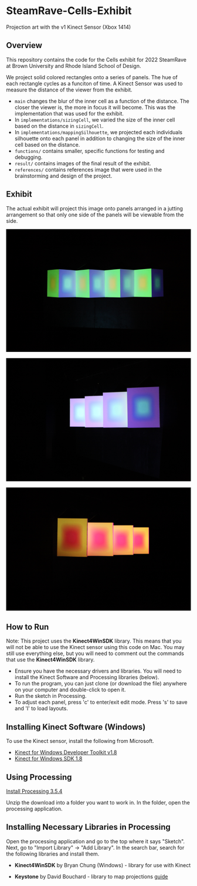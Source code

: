 # SteamRave-Cells-Exhibit

Projection art with the v1 Kinect Sensor (Xbox 1414)

## Overview

This repository contains the code for the Cells exhibit for 2022 SteamRave at Brown University and Rhode Island School of Design.

We project solid colored rectangles onto a series of panels. The hue of each rectangle cycles as a funciton of time. A Kinect Sensor was used to measure the distance of the viewer from the exhibit.

- `main` changes the blur of the inner cell as a function of the distance. The closer the viewer is, the more in focus it will become. This was the implementation that was used for the exhibit.
- In `implementations/sizingCell`, we varied the size of the inner cell based on the distance in `sizingCell`.
- In `implementations/mappingSilhouette`, we projected each individuals silhouette onto each panel in addition to changing the size of the inner cell based on the distance.
- `functions/` contains smaller, specific functions for testing and debugging.
- `result/` contains images of the final result of the exhibit.
- `references/` contains references image that were used in the brainstorming and design of the project.

## Exhibit

The actual exhibit will project this image onto panels arranged in a jutting arrangement so that only one side of the panels will be viewable from the side.

![](result/IMG_0931.jpg)

![](result/IMG_0903.JPG)

![](result/IMG_0999.jpg)


## How to Run

Note: This project uses the **Kinect4WinSDK** library. This means that you will not be able to use the Kinect sensor using this code on Mac. You may still use everything else, but you will need to comment out the commands that use the **Kinect4WinSDK** library.

- Ensure you have the necessary drivers and libraries. You will need to install the Kinect Software and Processing libraries (below).
- To run the program, you can just clone (or download the file) anywhere on your computer and double-click to open it.
- Run the sketch in Processing.
- To adjust each panel, press 'c' to enter/exit edit mode. Press 's' to save and 'l' to load layouts.

## Installing Kinect Software (Windows)

To use the Kinect sensor, install the following from Microsoft.

- [Kinect for Windows Developer Toolkit v1.8](https://www.microsoft.com/en-us/download/confirmation.aspx?id=40276)
- [Kinect for Windows SDK 1.8](https://www.microsoft.com/en-us/download/confirmation.aspx?id=40278)


## Using Processing

[Install Processing 3.5.4](https://processing.org/download)

Unzip the download into a folder you want to work in. In the folder, open the processing application.

## Installing Necessary Libraries in Processing

Open the processing application and go to the top where it says "Sketch". Next, go to "Import Library" -> "Add Library". In the search bar, search for the following libraries and install them.

- **Kinect4WinSDK** by Bryan Chung (Windows) - library for use with Kinect

- **Keystone** by David Bouchard - library to map projections [guide](https://fh-potsdam.github.io/doing-projection-mapping/processing-keystone/)



